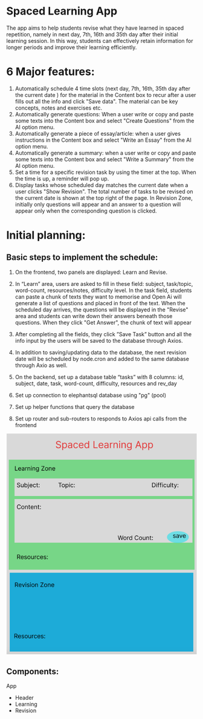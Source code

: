 # Spaced Learning App

The app aims to help students revise what they have learned in spaced repetition, namely in next day, 7th, 16th and 35th day after their initial learning session. In this way, students can effectively retain information for longer periods and improve their learning efficiently.

# 6 Major features:

1. Automatically schedule 4 time slots (next day, 7th, 16th, 35th day after the current date ) for the material in the Content box to recur after a user fills out all the info and click "Save data". The material can be key concepts, notes and exercises etc.
2. Automatically generate questions: When a user write or copy and paste some texts into the Content box and select "Create Questions" from the AI option menu.
3. Automatically generate a piece of essay/article: when a user gives instructions in the Content box and select "Write an Essay" from the AI option menu.
4. Automatically generate a summary: when a user write or copy and paste some texts into the Content box and select "Write a Summary" from the AI option menu.
5. Set a time for a specific revision task by using the timer at the top. When the time is up, a reminder will pop up.
6. Display tasks whose scheduled day matches the current date when a user clicks "Show Revision". The total number of tasks to be revised on the current date is shown at the top right of the page. In Revision Zone, initially only questions will appear and an answer to a question will appear only when the corresponding question is clicked.

# Initial planning:

## Basic steps to implement the schedule:

1. On the frontend, two panels are displayed: Learn and Revise.

2. In “Learn” area, users are asked to fill in these field: subject, task/topic, word-count, resources/notes, difficulty level. In the task field, students can paste a chunk of texts they want to memorise and Open Ai will generate a list of questions and placed in front of the text. When the scheduled day arrives, the questions will be displayed in the "Revise" area and students can write down their answers beneath those questions. When they click "Get Answer", the chunk of text will appear

3. After completing all the fields, they click ”Save Task” button and all the info input by the users will be saved to the database through Axios.

4. In addition to saving/updating data to the database, the next revision date will be scheduled by node.cron and added to the same database through Axio as well.

5. On the backend, set up a database table “tasks” with 8 columns: id, subject, date, task, word-count, difficulty, resources and rev_day

6. Set up connection to elephantsql database using "pg" (pool)

7. Set up helper functions that query the database

8. Set up router and sub-routers to responds to Axios api calls from the frontend

![Wireframe for App UI](https://github.com/JeremyXZ/spaced-learning-frontend/blob/main/src/images/learning-app%20wireframe.png)

## Components:

App

- Header
- Learning
- Revision
